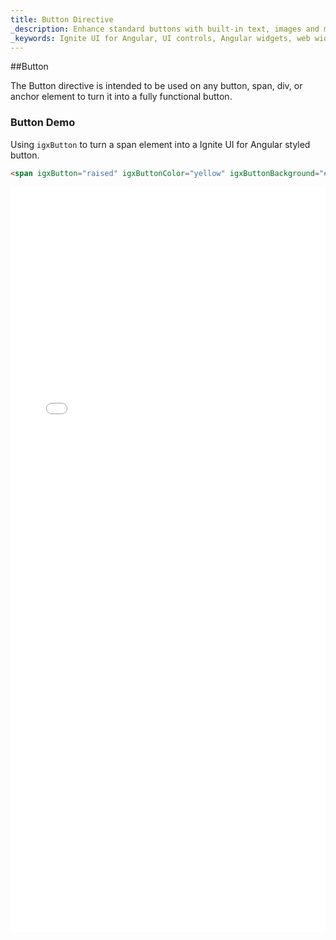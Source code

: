 ```yaml
---
title: Button Directive
_description: Enhance standard buttons with built-in text, images and more features through Ignite UI for Angular Buttons control.
_keywords: Ignite UI for Angular, UI controls, Angular widgets, web widgets, UI widgets, Angular, Native Angular Components Suite, Native Angular Controls, Native Angular Components Library, Angular Buttons components, Angular Buttons controls
---
```


##Button
<p class="highlight">The Button directive is intended to be used on any button, span, div, or anchor element to turn it into a fully functional button.</p>
<div class="divider"></div>

### Button Demo

Using `igxButton` to turn a span element into a Ignite UI for Angular styled button.
```html
<span igxButton="raised" igxButtonColor="yellow" igxButtonBackground="#000">Click me<span>
```
<div class="sample-container loading" style="height: 1192px">
    <iframe id="buttons-sample-iframe" seamless width="100%" height="100%" frameborder="0" src="{environment:demosBaseUrl}/buttons" onload="onSampleIframeContentLoaded(this);">
</div>
<div>
<button data-localize="stackblitz" class="stackblitz-btn" data-iframe-id="buttons-sample-iframe" data-demos-base-url="{environment:demosBaseUrl}">view on stackblitz</button>
</div>
<div class="divider--half"></div>

### Usage
```html
<target-element igxButton [..options]>Click me</target-element>
```
<div class="divider--half"></div>

### Button Types
| Name   | Description |
|:----------|:-------------:|
| `flat` | The default button type. Transparent background and primary theme color for text. |
| `raised` | As the name implies, this button type uses subtle box-shadow. Primary theme color for background and white for text color. |
| `gradient` | Same as the raised button type. Additionally you can specify a gradient value for background color. |
| `fab` | Floating action button type. Circular with primary theme color for background and white text. |
| `icon` | This is the simplest of button types. Use it whenever you need to use an icon as button. |
| `navbar` | Same as the icon button type, albeit optimized for use with the igx-navbar component. |
<div class="divider--half"></div>

### API
| Name   |      Type      |  Description |
|:----------|:-------------:|:------|
| `igxButton` |  string | Set the type of igxButton to be used. Default is set to flat. |
| `igxButtonColor` |    string   |   Set the button text color. You can pass any CSS valid color value. |
| `igxButtonBackground` | string | Set the button background color. You can pass any CSS valid color value. |
<div class="divider--half"></div>
